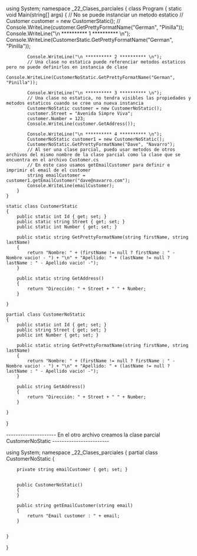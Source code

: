using System;
namespace _22_Clases_parciales
{
    class Program
    {
        static void Main(string[] args)
        {
            // No se puede instanciar un metodo estatico
            // Customer customer = new CustomerStatic();
            // Console.WriteLine(customer.GetPrettyFormatName("German", "Pinilla"));
            Console.WriteLine("\n ********** 1 ********** \n");
            Console.WriteLine(CustomerStatic.GetPrettyFormatName("German", "Pinilla"));

            Console.WriteLine("\n ********** 2 ********** \n");
            // Una clase no estatica puede referenciar metodos estaticos pero no puede definirlos en instancia de clase
            Console.WriteLine(CustomerNoStatic.GetPrettyFormatName("German", "Pinilla"));

            Console.WriteLine("\n ********** 3 ********** \n");
            // Una clase no estatica, no tendra visibles las propiedades y metodos estaticos cuando se cree una nueva instancia
            CustomerNoStatic customer = new CustomerNoStatic();
            customer.Street = "Avenida Simpre Viva";
            customer.Number = 123;
            Console.WriteLine(customer.GetAddress());

            Console.WriteLine("\n ********** 4 ********** \n");
            CustomerNoStatic customer1 = new CustomerNoStatic();
            CustomerNoStatic.GetPrettyFormatName("Dave", "Navarro");
            // Al ser una clase parcial, puedo usar metodos de otros archivos del mismo nombre de la clase parcial como la clase que se encuentra en el archivo Customer.cs
            // En este caso usamos getEmailCustomer para definir e imprimir el email de el customer
            string emailCustomer = customer1.getEmailCustomer("dave@navarro.com");
            Console.WriteLine(emailCustomer);
        }
    }

    static class CustomerStatic
    {
        public static int Id { get; set; }
        public static string Street { get; set; }
        public static int Number { get; set; }

        public static string GetPrettyFormatName(string firstName, string lastName)
        {
            return "Nombre: " + (firstName != null ? firstName : " - Nombre vacio! - ") + "\n" + "Apellido: " + (lastName != null ? lastName : " - Apellido vacio! -");
        }

        public static string GetAddress()
        {
            return "Dirección: " + Street + " " + Number;
        }

    }

    partial class CustomerNoStatic
    {
        public static int Id { get; set; }
        public string Street { get; set; }
        public int Number { get; set; }

        public static string GetPrettyFormatName(string firstName, string lastName)
        {
            return "Nombre: " + (firstName != null ? firstName : " - Nombre vacio! - ") + "\n" + "Apellido: " + (lastName != null ? lastName : " - Apellido vacio! -");
        }

        public string GetAddress()
        {
            return "Dirección: " + Street + " " + Number;
        }

    }
}



--------------------- En el otro archivo creamos la clase parcial CustomerNoStatic ------------------------

using System;
namespace _22_Clases_parciales
{
    partial class CustomerNoStatic
    {

        private string emailCustomer { get; set; }


        public CustomerNoStatic()
        {
        }

        public string getEmailCustomer(string email)
        {
            return "Email customer : " + email;
        }


    }
}
